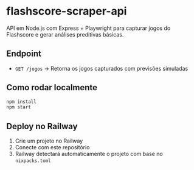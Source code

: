 # flashscore-scraper-api

API em Node.js com Express + Playwright para capturar jogos do Flashscore e gerar análises preditivas básicas.

## Endpoint

- `GET /jogos` → Retorna os jogos capturados com previsões simuladas

## Como rodar localmente

```bash
npm install
npm start
```

## Deploy no Railway

1. Crie um projeto no Railway
2. Conecte com este repositório
3. Railway detectará automaticamente o projeto com base no `nixpacks.toml`
